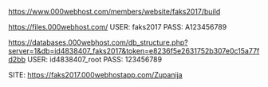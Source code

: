 https://www.000webhost.com/members/website/faks2017/build

https://files.000webhost.com/
USER: faks2017
PASS: A123456789

https://databases.000webhost.com/db_structure.php?server=1&db=id4838407_faks2017&token=e8236f5e2631752b307e0c15a77fd2bb
USER: id4838407_root
PASS: 123456789


SITE:
https://faks2017.000webhostapp.com/Zupanija
